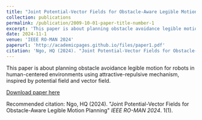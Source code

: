 ```yaml
---
title: "Joint Potential-Vector Fields for Obstacle-Aware Legible Motion Planning"
collection: publications
permalink: /publication/2009-10-01-paper-title-number-1
excerpt: 'This paper is about planning obstacle avoidance legible motion for robots in human-centered environments using attractive-repulsive mechanism, inspired by potential field and vector field.'
date: 2024-11-1
venue: 'IEEE RO-MAN 2024'
paperurl: 'http://academicpages.github.io/files/paper1.pdf'
citation: 'Ngo, HQ (2024). "Joint Potential-Vector Fields for Obstacle-Aware Legible Motion Planning" <i>IEEE RO-MAN 2024</i>. 1(1).'
---
```

This paper is about planning obstacle avoidance legible motion for robots in human-centered environments using attractive-repulsive mechanism, inspired by potential field and vector field.

[Download paper here](https://ieeexplore.ieee.org/document/10731443)

Recommended citation: Ngo, HQ (2024). "Joint Potential-Vector Fields for Obstacle-Aware Legible Motion Planning" <i>IEEE RO-MAN 2024</i>. 1(1).
